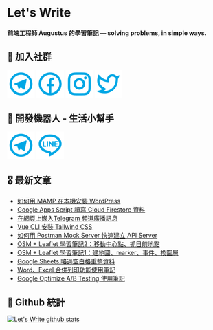 # Let's Write
#### 前端工程師 Augustus 的學習筆記 — solving problems, in simple ways.

## 🎉 加入社群
[![Telegram](https://raw.githubusercontent.com/letswritetw/letswritetw/master/dist/img/telegram.svg)](https://t.me/letswritetw)
[![Facebook](https://raw.githubusercontent.com/letswritetw/letswritetw/master/dist/img/facebook.svg)](https://www.facebook.com/letswrite.tw/)
[![Instagram](https://raw.githubusercontent.com/letswritetw/letswritetw/master/dist/img/instagram.svg)](https://www.instagram.com/letswrite.tw/)
[![Twitter](https://raw.githubusercontent.com/letswritetw/letswritetw/master/dist/img/twitter.svg)](https://twitter.com/letswrite_tw)

## 👑 開發機器人 - 生活小幫手
[![Telegram](https://raw.githubusercontent.com/letswritetw/letswritetw/master/dist/img/telegram.svg)](https://t.me/lifetifulBot)
[![LINE](https://raw.githubusercontent.com/letswritetw/letswritetw/master/dist/img/line.svg)](https://lin.ee/pZC7GGs)

<!--
**letswritetw/letswritetw** is a ✨ _special_ ✨ repository because its `README.md` (this file) appears on your GitHub profile.

Here are some ideas to get you started:

- 🔭 I’m currently working on ...
- 🌱 I’m currently learning ...
- 👯 I’m looking to collaborate on ...
- 🤔 I’m looking for help with ...
- 💬 Ask me about ...
- 📫 How to reach me: ...
- 😄 Pronouns: ...
- ⚡ Fun fact: ...
-->
<!-- BLOG-POST-LIST:END -->

<!-- 訂閱 Let's Write RSS -->
<!-- 參考來源：
      https://www.youtube.com/watch?v=ECuqb5Tv9qI
      https://github.com/marketplace/actions/blog-post-workflow
-->
## 🎖 最新文章
<!-- BLOG-POST-LIST:START -->
- [如何用 MAMP 在本機安裝 WordPress](https://letswrite.tw/mamp-wordpress/)
- [Google Apps Script 讀寫 Cloud Firestore 資料](https://letswrite.tw/gas-firestore/)
- [在網頁上嵌入Telegram 頻道廣播訊息](https://letswrite.tw/telegram-post-widget/)
- [Vue CLI 安裝 Tailwind CSS](https://letswrite.tw/vue-cli-tailwindcss/)
- [如何用 Postman Mock Server 快速建立 API Server](https://letswrite.tw/postman-mock-server/)
- [OSM + Leaflet 學習筆記2：移動中心點、抓目前地點](https://letswrite.tw/leaflet-osm-locate/)
- [OSM + Leaflet 學習筆記1：建地圖、marker、事件、換圖層](https://letswrite.tw/leaflet-osm-basic/)
- [Google Sheets 略過空白格重整資料](https://letswrite.tw/sheet-skip-space/)
- [Word、Excel 合併列印功能使用筆記](https://letswrite.tw/mail-merge/)
- [Google Optimize A/B Testing 使用筆記](https://letswrite.tw/optimize-ab-testing/)
<!-- BLOG-POST-LIST:END -->


## 🥁 Github 統計
[![Let's Write github stats](https://github-readme-stats.vercel.app/api?username=letswritetw&show_icons=true&hide=contribs,prs&title_color=00BAFF&icon_color=008BBF)](https://github.com/letswritetw)